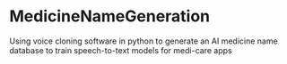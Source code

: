 # MedicineNameGeneration
Using voice cloning software in python to generate an AI medicine name database to train speech-to-text models for medi-care apps
